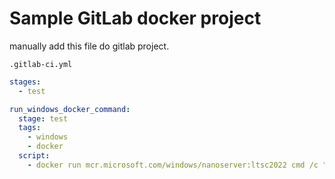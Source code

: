# Sample GitLab docker project

manually add this file do gitlab project.

`.gitlab-ci.yml`

```yaml
stages:
  - test

run_windows_docker_command:
  stage: test
  tags:
    - windows
    - docker
  script:
    - docker run mcr.microsoft.com/windows/nanoserver:ltsc2022 cmd /c "echo Hello from Windows Nano Server 2022"
```
